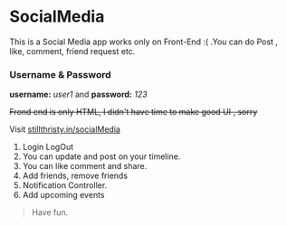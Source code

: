 # SocialMedia
This is a Social Media app works only on Front-End :( .You can do Post , like, comment, friend request etc.


### Username & Password
**username:** _user1_  and **password:** _123_

~~Frond end is only HTML, I didn't have time to make  good UI , sorry~~

Visit
[stillthristy.in/socialMedia](http://stillthristy.in/socialMedia)

1. Login LogOut
2. You can update and post on your timeline.
3. You can like comment and share.
4. Add friends, remove friends
5. Notification Controller.
6. Add upcoming events



>Have fun.
